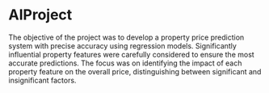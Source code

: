 # AIProject

The objective of the project was to develop a property price prediction system with precise accuracy using regression models. 
Significantly influential property features were carefully considered to ensure the most accurate predictions. 
The focus was on identifying the impact of each property feature on the overall price, distinguishing between significant and insignificant factors.
